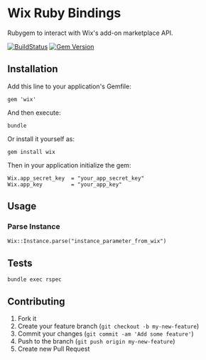 # Wix Ruby Bindings

Rubygem to interact with Wix's add-on marketplace API.

[![BuildStatus](https://travis-ci.org/scottmotte/wix.png?branch=master)](https://travis-ci.org/scottmotte/wix)
[![Gem Version](https://badge.fury.io/rb/wix.png)](http://badge.fury.io/rb/wix)

## Installation

Add this line to your application's Gemfile:

```
gem 'wix'
```

And then execute:

```
bundle
```

Or install it yourself as:

```
gem install wix
```

Then in your application initialize the gem:

```
Wix.app_secret_key  = "your_app_secret_key"
Wix.app_key         = "your_app_key"
```


## Usage

### Parse Instance

```
Wix::Instance.parse("instance_parameter_from_wix")
```

## Tests

```
bundle exec rspec
```

## Contributing

1. Fork it
2. Create your feature branch (`git checkout -b my-new-feature`)
3. Commit your changes (`git commit -am 'Add some feature'`)
4. Push to the branch (`git push origin my-new-feature`)
5. Create new Pull Request
